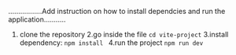 

.................Add instruction on how to install dependcies and run the application...........

1. clone the repository
2.go inside the file `cd vite-project`
3.install dependency: `npm install `
4.run the project `npm run dev`